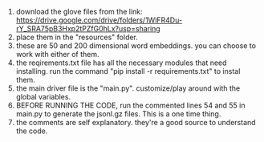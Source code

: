 1. download the glove files from the link: https://drive.google.com/drive/folders/1WlFR4Du-rY_SRA75pB3Hxp2tPZfG0hLx?usp=sharing
2. place them in the "resources" folder.
3. these are 50 and 200 dimensional word embeddings. you can choose to work with either of them.
4. the reqirements.txt file has all the necessary modules that need installing. run the command "pip install -r requirements.txt" to instal them.
5. the main driver file is the "main.py". customize/play around with the global variables.
6. BEFORE RUNNING THE CODE, run the commented lines 54 and 55 in main.py to generate the jsonl.gz files. This is a one time thing.
7. the comments are self explanatory. they're a good source to understand the code.  
